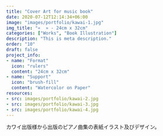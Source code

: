 ```yaml
---
title: "Cover Art for music book"
date: 2020-07-12T12:14:34+06:00
image: "images/portfolio/kawai-1.jpg"
img_title: "«  » - 24cm x 32cm"
categories: ["Works", "Book Illustration"]
description: "This is meta description."
order: "10"
draft: false
project_info:
- name: "Format"
  icon: "rulers"
  content: "24cm x 32cm"
- name: "Support"
  icon: "brush-fill"
  content: "Watercolor on Paper"
resources:
- src: images/portfolio/kawai-2.jpg
- src: images/portfolio/kawai-3.jpg
- src: images/portfolio/kawai-4.jpg
---
```

カワイ出版様から出版のピアノ曲集の表紙イラスト及びデザイン。
